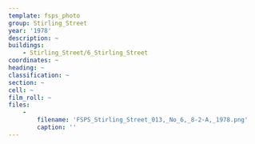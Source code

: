 ```yaml
---
template: fsps_photo
group: Stirling_Street
year: '1978'
description: ~
buildings:
    - Stirling_Street/6_Stirling_Street
coordinates: ~
heading: ~
classification: ~
section: ~
cell: ~
film_roll: ~
files:
    -
        filename: 'FSPS_Stirling_Street_013,_No_6,_8-2-A,_1978.png'
        caption: ''
---
```


